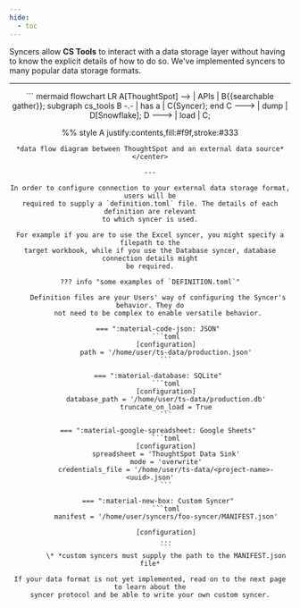 ```yaml
---
hide:
  - toc
---
```


Syncers allow __CS Tools__ to interact with a data storage layer without having to know
the explicit details of how to do so. We've implemented syncers to many popular data
storage formats.

---

<center>
``` mermaid
flowchart LR
  A[ThoughtSpot] --> | APIs | B{{searchable gather}};
  subgraph cs_tools
  B -.- | has a | C{Syncer};
  end
  C ---> | dump | D[Snowflake];
  D ---> | load | C;

  %% style A justify:contents,fill:#f9f,stroke:#333
```
*data flow diagram between ThoughtSpot and an external data source*
</center>

---

In order to configure connection to your external data storage format, users will be
required to supply a `definition.toml` file. The details of each definition are relevant
to which syncer is used.

For example if you are to use the Excel syncer, you might specify a filepath to the
target workbook, while if you use the Database syncer, database connection details might
be required.

??? info "some examples of `DEFINITION.toml`"

    Definition files are your Users' way of configuring the Syncer's behavior. They do
    not need to be complex to enable versatile behavior.

    === ":material-code-json: JSON"
        ```toml
        [configuration]
        path = '/home/user/ts-data/production.json'
        ```

    === ":material-database: SQLite"
        ```toml
        [configuration]
        database_path = '/home/user/ts-data/production.db'
        truncate_on_load = True
        ```

    === ":material-google-spreadsheet: Google Sheets"
        ```toml
        [configuration]
        spreadsheet = 'ThoughtSpot Data Sink'
        mode = 'overwrite'
        credentials_file = '/home/user/ts-data/<project-name>-<uuid>.json'
        ```

    === ":material-new-box: Custom Syncer"
        ```toml
        manifest = '/home/user/syncers/foo-syncer/MANIFEST.json'

        [configuration]
        ...
        ```
        \* *custom syncers must supply the path to the MANIFEST.json file*

If your data format is not yet implemented, read on to the next page to learn about the
syncer protocol and be able to write your own custom syncer.

